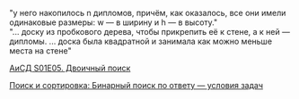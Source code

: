 "у него накопилось n дипломов, причём, как оказалось, все они имели одинаковые размеры: w — в ширину и h — в высоту."  
"... доску из пробкового дерева, чтобы прикрепить её к стене, а к ней — дипломы. ... доска была квадратной и занимала как можно меньше места на стене"

[АиСД S01E05. Двоичный поиск](https://youtu.be/9Wjzf8KKvYQ?t=1122)

[Поиск и сортировка: Бинарный поиск по ответу — условия задач](https://informatics.msk.ru/mod/statements/view.php?id=1966#1)
